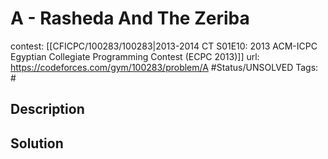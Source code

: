 # A - Rasheda And The Zeriba

contest: [[CFICPC/100283/100283|2013-2014 CT S01E10: 2013 ACM-ICPC Egyptian Collegiate Programming Contest (ECPC 2013)]]
url: https://codeforces.com/gym/100283/problem/A
#Status/UNSOLVED
Tags: #

## Description

## Solution

